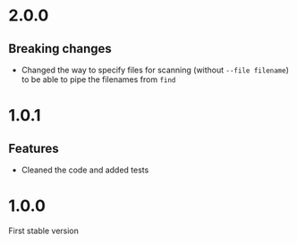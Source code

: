 # 2.0.0
## Breaking changes
* Changed the way to specify files for scanning (without `--file filename`) to be able to pipe the filenames from `find`

# 1.0.1

## Features
* Cleaned the code and added tests

# 1.0.0
First stable version
